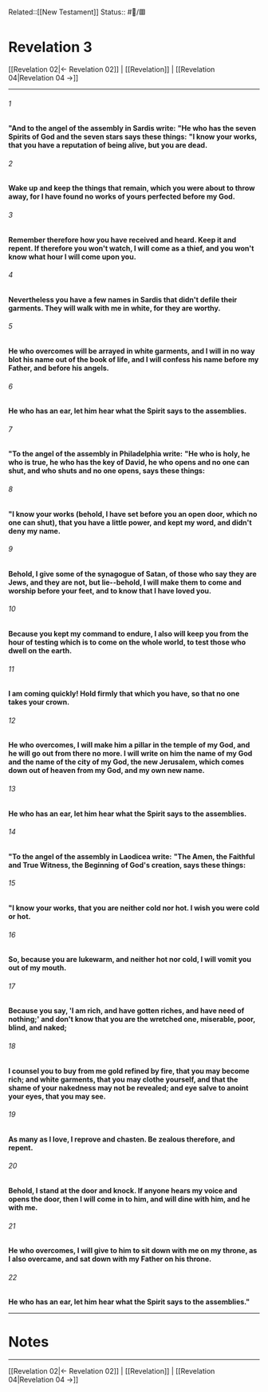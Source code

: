 Related::[[New Testament]]
Status:: #📖/🟥
# Revelation 3

[[Revelation 02|← Revelation 02]] | [[Revelation]] | [[Revelation 04|Revelation 04 →]]
***



###### 1 
**"And to the angel of the assembly in Sardis write:** **"He who has the seven Spirits of God and the seven stars says these things:** **"I know your works, that you have a reputation of being alive, but you are dead.** 

###### 2 
**Wake up and keep the things that remain, which you were about to throw away, for I have found no works of yours perfected before my God.** 

###### 3 
**Remember therefore how you have received and heard. Keep it and repent. If therefore you won't watch, I will come as a thief, and you won't know what hour I will come upon you.** 

###### 4 
**Nevertheless you have a few names in Sardis that didn't defile their garments. They will walk with me in white, for they are worthy.** 

###### 5 
**He who overcomes will be arrayed in white garments, and I will in no way blot his name out of the book of life, and I will confess his name before my Father, and before his angels.** 

###### 6 
**He who has an ear, let him hear what the Spirit says to the assemblies.** 

###### 7 
**"To the angel of the assembly in Philadelphia write:** **"He who is holy, he who is true, he who has the key of David, he who opens and no one can shut, and who shuts and no one opens, says these things:** 

###### 8 
**"I know your works (behold, I have set before you an open door, which no one can shut), that you have a little power, and kept my word, and didn't deny my name.** 

###### 9 
**Behold, I give some of the synagogue of Satan, of those who say they are Jews, and they are not, but lie--behold, I will make them to come and worship before your feet, and to know that I have loved you.** 

###### 10 
**Because you kept my command to endure, I also will keep you from the hour of testing which is to come on the whole world, to test those who dwell on the earth.** 

###### 11 
**I am coming quickly! Hold firmly that which you have, so that no one takes your crown.** 

###### 12 
**He who overcomes, I will make him a pillar in the temple of my God, and he will go out from there no more. I will write on him the name of my God and the name of the city of my God, the new Jerusalem, which comes down out of heaven from my God, and my own new name.** 

###### 13 
**He who has an ear, let him hear what the Spirit says to the assemblies.** 

###### 14 
**"To the angel of the assembly in Laodicea write:** **"The Amen, the Faithful and True Witness, the Beginning** **of God's creation, says these things:** 

###### 15 
**"I know your works, that you are neither cold nor hot. I wish you were cold or hot.** 

###### 16 
**So, because you are lukewarm, and neither hot nor cold, I will vomit you out of my mouth.** 

###### 17 
**Because you say, 'I am rich, and have gotten riches, and have need of nothing;' and don't know that you are the wretched one, miserable, poor, blind, and naked;** 

###### 18 
**I counsel you to buy from me gold refined by fire, that you may become rich; and white garments, that you may clothe yourself, and that the shame of your nakedness may not be revealed; and eye salve to anoint your eyes, that you may see.** 

###### 19 
**As many as I love, I reprove and chasten. Be zealous therefore, and repent.** 

###### 20 
**Behold, I stand at the door and knock. If anyone hears my voice and opens the door, then I will come in to him, and will dine with him, and he with me.** 

###### 21 
**He who overcomes, I will give to him to sit down with me on my throne, as I also overcame, and sat down with my Father on his throne.** 

###### 22 
**He who has an ear, let him hear what the Spirit says to the assemblies."**

---
# Notes


***
[[Revelation 02|← Revelation 02]] | [[Revelation]] | [[Revelation 04|Revelation 04 →]]
